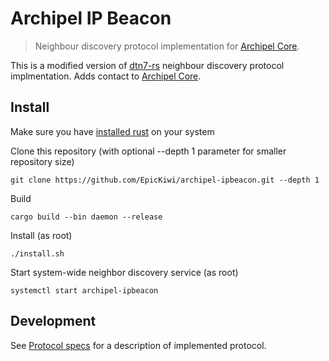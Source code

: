 # Archipel IP Beacon

> Neighbour discovery protocol implementation for [Archipel Core](https://github.com/EpicKiwi/archipel-core).

This is a modified version of [dtn7-rs](https://github.com/dtn7/dtn7-rs) neighbour discovery protocol implmentation. Adds contact to  [Archipel Core](https://github.com/EpicKiwi/archipel-core).

## Install

Make sure you have [installed rust](https://www.rust-lang.org/tools/install) on your system

Clone this repository (with optional --depth 1 parameter for smaller repository size)

```sh-session
git clone https://github.com/EpicKiwi/archipel-ipbeacon.git --depth 1
```

Build

```sh-session
cargo build --bin daemon --release
```

Install (as root)

```sh-session
./install.sh
```

Start system-wide neighbor discovery service (as root)

```sh-session
systemctl start archipel-ipbeacon
```

## Development

See [Protocol specs](./doc/0-protocol-specs.md) for a description of implemented protocol.